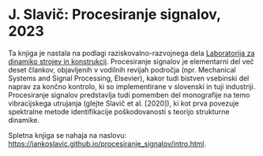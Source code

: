 # J. Slavič: Procesiranje signalov, 2023
Ta knjiga je nastala na podlagi raziskovalno-razvojnega dela [Laboratorija za dinamiko strojev in konstrukcij](https://www.ladisk.si). Procesiranje signalov je elementarni del več deset člankov, objavljenih v vodilnih revijah področja (npr. Mechanical Systems and Signal Processing, Elsevier), kakor tudi bistven vsebinski del naprav za končno kontrolo, ki so implementirane v slovenski in tuji industriji. Procesiranje signalov predstavlja tudi pomemben del monografije na temo vibracijskega utrujanja (glejte Slavič et al. [2020]), ki kot prva povezuje spektralne metode identifikacije poškodovanosti s teorijo strukturne dinamike.

Spletna knjiga se nahaja na naslovu: https://jankoslavic.github.io/procesiranje_signalov/intro.html.